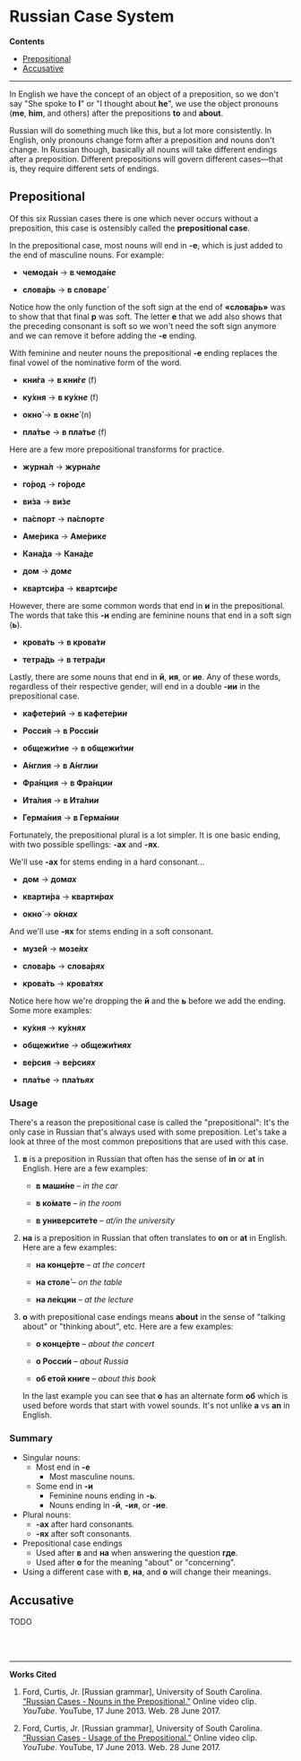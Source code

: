 # Russian Case System

**Contents**

* [Prepositional](#prepositional)
* [Accusative](#accusative)

***

In English we have the concept of an object of a preposition, so we don't say "She spoke to **I**" or "I thought about **he**", we use the object pronouns (**me**, **him**, and others) after the prepositions **to** and **about**.

Russian will do something much like this, but a lot more consistently. In English, only pronouns change form after a preposition and nouns don't change. In Russian though, basically all nouns will take different endings after a preposition. Different prepositions will govern different cases—that is, they require different sets of endings.

## Prepositional

Of this six Russian cases there is one which never occurs without a preposition, this case is ostensibly called the **prepositional case**.

In the prepositional case, most nouns will end in **-е**, which is just added to the end of masculine nouns. For example:

* **чемода́н** → **в чемода́н*е***

* **слова́рь** → **в словар*е́***

Notice how the only function of the soft sign at the end of **«слова́рь»** was to show that that final **р** was soft. The letter **е** that we add also shows that the preceding consonant is soft so we won't need the soft sign anymore and we can remove it before adding the **-е** ending.

With feminine and neuter nouns the prepositional **-е** ending replaces the final vowel of the nominative form of the word.

* **кни́га** → **в кни́г*е*** (f)

* **ку́хня** → **в ку́хн*е*** (f)

* **окно́** → **в окн*е́*** (n)

* **пла́тье** → **в пла́ть*е*** (f)

Here are a few more prepositional transforms for practice.

* **журна́л** → **журна́л*е***

* **го́род** → **го́род*е***

* **ви́за** → **ви́з*е***

* **па́спорт** → **па́спорт*е***

* **Аме́рика** → **Аме́рик*е***

* **Кана́да** → **Кана́д*е***

* **дом** → **дом*е***

* **квартси́ра** → **квартси́р*е***

However, there are some common words that end in **и** in the prepositional. The words that take this **-и** ending are feminine nouns that end in a soft sign (**ь**).

* **крова́ть** → **в крова́т*и***

* **тетра́дь** → **в тетра́д*и***

Lastly, there are some nouns that end in **й**, **ия**, or **ие**. Any of these words, regardless of their respective gender, will end in a double **-ии** in the prepositional case. 

* **кафете́рий** → **в кафете́ри*и***

* **Росси́я** → **в Росси́*и***

* **общежи́тие** → **в общежи́ти*и***

* **А́нглия** → **в А́нгли*и***

* **Фра́нция** → **в Фра́нци*и***

* **Ита́лия** → **в Ита́ли*и***

* **Герма́ния** → **в Герма́ни*и***

Fortunately, the prepositional plural is a lot simpler. It is one basic ending, with two possible spellings: **-ах** and **-ях**.

We'll use **-ах** for stems ending in a hard consonant…

* **дом** → **дом*ах***

* **кварти́ра** → **кварти́р*ах***

* **окно́** → **о́кн*ах***

And we'll use **-ях** for stems ending in a soft consonant.

* **музе́й** → **мозе́*ях***

* **слова́рь** → **слова́р*ях***

* **крова́ть** → **крова́т*ях***

Notice here how we're dropping the **й** and the **ь** before we add the ending. Some more examples:

* **ку́хня** → **ку́хн*ях***

* **общежи́тие** → **общежи́ти*ях***

* **ве́рсия** → **ве́рси*ях***

* **пла́тье** → **пла́ть*ях***


### Usage

There's a reason the prepositional case is called the "prepositional": It's the only case in Russian that's always used with some preposition. Let's take a look at three of the most common prepositions that are used with this case.

1. **в** is a preposition in Russian that often has the sense of **in** or **at** in English. Here are a few examples:

    * **в маши́не** – *in the car*

    * **в ко́мате** – *in the room*

    * **в университе́те** – *at/in the university*


2. **на** is a preposition in Russian that often translates to **on** or **at** in English. Here are a few examples:

    * **на конце́рте** – *at the concert*

    * **на столе́** – *on the table*

    * **на ле́кции** – *at the lecture*
    
3. **о** with prepositional case endings means **about** in the sense of "talking about" or "thinking about", etc. Here are a few examples:

    * **о конце́рте** – *about the concert*

    * **о Росси́и** – *about Russia*

    * **об етой книге** – *about this book*
    
    In the last example you can see that **о** has an alternate form **об** which is used before words that start with vowel sounds. It's not unlike **a** vs **an** in English.


### Summary

* Singular nouns:
  * Most end in **-e**
    * Most masculine nouns.
  * Some end in **-и**
    * Feminine nouns ending in **-ь**.
    * Nouns ending in **-й**, **-ия**, or **-ие**.
* Plural nouns:
  * **-ах** after hard consonants.
  * **-ях** after soft consonants.
* Prepositional case endings
  * Used after **в** and **на** when answering the question **где**.
  * Used after **о** for the meaning "about" or "concerning".
* Using a different case with **в**, **на**, and **о** will change their meanings.


## Accusative

TODO

<br/>
<br/>

***

**Works Cited**

1. Ford, Curtis, Jr. \[Russian grammar], University of South Carolina. [“Russian Cases - Nouns in the Prepositional.”](https://www.youtube.com/watch?v=kyat8rMHubI) Online video clip. <i>YouTube</i>. YouTube, 17 June 2013. Web. 28 June 2017.

2. Ford, Curtis, Jr. \[Russian grammar], University of South Carolina. [“Russian Cases - Usage of the Prepositional.”](https://www.youtube.com/watch?v=Vij7y-3nxRo) Online video clip. <i>YouTube</i>. YouTube, 17 June 2013. Web. 28 June 2017.